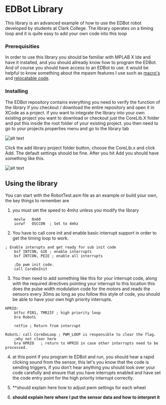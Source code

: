 # EDBot Library

This library is an advanced example of how to use the EDBot robot developed by students at Clark College. The library operates on a timing loop and it is quite easy to add your own code into this loop

### Prerequisities

In order to use this library you should be familiar with MPLAB X Ide and have it installed, and you should allready know how to program the EDBot.
And of course you should have access to an EDBot to use.
it would be helpful to know something about the mpasm features I use such as [macro's](../master/doc/macro.md) and [relocatable code](../master/doc/code.md).

### Installing

The EDBot repository contains everything you need to verify the function of the library if you checkout / download the entire repository and open it in XCode as a project.
if you want to integrate the library into your own existing project you want to download or checkout just the CoreLib.X folder and put this inside the root folder of your existing project.
you then need to go to your projects properties menu and go to the library tab

![alt text](https://github.com/PersonalTransport/EDbot/blob/master/img/install_01.png "Library Settings")

Click the add library project folder button, choose the CoreLib.x and click Add. The default settings should be fine. After you hit Add you should have something like this.

![alt text](https://github.com/PersonalTransport/EDbot/blob/master/img/install_02.png "Library Settings")


## Using the library

You can start with the RobotTest.asm file as an example or build your own, the key things to remember are
1. you must set the speed to 4mhz unless you modify the library
```assembly
	movlw   0x60	
	iorwf   OSCCON	; Set to 4mhz
```
2. You have to call core init and enable basic interrupt support in order to get the timing loop to work.
```assembly
; Enable interupts and get ready for sub init code
	bsf INTCON, GIE ; enable interrupts
	bsf INTCON, PEIE ; enable all interrupts
    
	;Do pwm init code.
	call CoreDoInit
```
3. You then need to add something like this for your interrupt code, along with the required directives pointing your interrupt to this location this does the pulse width modulation code for the motors and reads the sensors every 30ms as long as you follow this style of code, you should be able to have your own high priority interrupts.
```assembly
HPRIO:
	btfsc PIR1, TMR2IF ; high priority loop
	bra RobotL
   
	retfie ; Return from interrupt

RobotL: call CoreDoLoop ; PWM_LOOP is responsible to clear the flag.
	;why not clear here
	bra HPRIO	; return to HPRIO in case other interrupts need to be processed.
```

4. at this point if you program te EDBot and run, you should hear a rapid clicking sound from the sensor, this let's you know that the code is sending triggers, if you don't hear anything you should look over your code carefully and ensure that you have interrupts enabled and have set the code entry point for the high priority interrupt correctly.

5. **should explain here how to adjust pwm settings for each wheel
6. **should explain here where I put the sensor data and how to interpret it**




